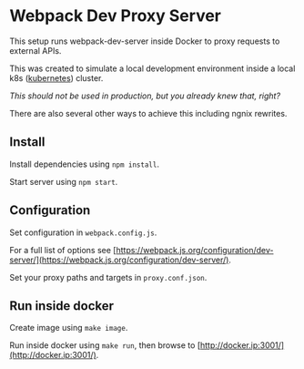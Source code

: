 # Webpack Dev Proxy Server

This setup runs webpack-dev-server inside Docker to proxy requests to external APIs.

This was created to simulate a local development environment inside a local k8s ([kubernetes](https://kubernetes.io/)) cluster.

*This should not be used in production, but you already knew that, right?*

There are also several other ways to achieve this including ngnix rewrites.

## Install

Install dependencies using `npm install`.

Start server using `npm start`.

## Configuration

Set configuration in `webpack.config.js`.

For a full list of options see [https://webpack.js.org/configuration/dev-server/](https://webpack.js.org/configuration/dev-server/).

Set your proxy paths and targets in `proxy.conf.json`.

## Run inside docker

Create image using `make image`.

Run inside docker using `make run`, then browse to [http://docker.ip:3001/](http://docker.ip:3001/).
